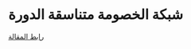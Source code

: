 # شبكة الخصومة متناسقة الدورة 

[رابط المقالة](https://ai.malawad.com/%D8%B4%D8%A8%D9%83%D8%A9-%D8%A7%D9%84%D8%AE%D8%B5%D9%88%D9%85%D8%A9-%D9%85%D8%AA%D9%86%D8%A7%D8%B3%D9%82%D8%A9-%D8%A7%D9%84%D8%AF%D9%88%D8%B1%D8%A9/)  

